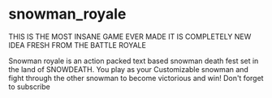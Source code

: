 # snowman_royale
THIS IS THE MOST INSANE GAME EVER MADE IT IS COMPLETELY NEW IDEA FRESH FROM THE BATTLE ROYALE

Snowman royale is an action packed text based snowman death fest set in the land of SNOWDEATH. You play as your Customizable snowman
and fight through the other snowman to become victorious and win! Don't forget to subscribe
